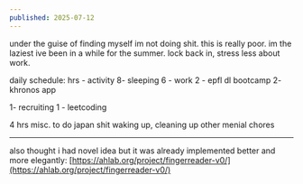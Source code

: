 ```yaml
---
published: 2025-07-12
---
```


under the guise of finding myself im not doing shit. this is really poor. im the laziest ive been in a while for the summer. lock back in, stress less about work.

daily schedule:
hrs - activity
8-  sleeping
6  - work
2 - epfl dl bootcamp
2- khronos app

1- recruiting
1 - leetcoding

4 hrs misc. to do japan shit
waking up, cleaning up
other menial chores

---

also thought i had novel idea but it was already implemented better and more elegantly: [https://ahlab.org/project/fingerreader-v0/](https://ahlab.org/project/fingerreader-v0/) 
